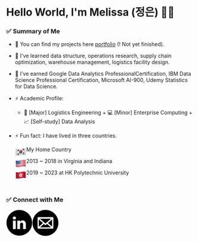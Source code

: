 # Hello World, I'm Melissa (정은) 👋🏻

### ✅ Summary of Me
- 🌷 You can find my projects here [portfolio] (! Not yet finished).
- 🌷 I've learned data structure, operations research, supply chain optimization, warehouse management, logistics facility design.
- 🌷 I’ve earned Google Data Analytics ProfessionalCertification, IBM Data Science Professional Certification, Microsoft AI-900, Udemy Statistics for Data Science.
- ⚡ Academic Profile: <br>
    - 🚢 [Major] Logistics Engineering + 💻 [Minor] Enterprise Computing + 📈 [Self-study] Data Analysis

- ⚡ Fun fact: I have lived in three countries.

     <img align="left" alt="Korea" width="30px" src="https://github.com/melissa9813/melissa9813/blob/a123b769125173f5d5cbf709fc063a8175268179/korea.png" /> My Home Country
      
    <img align="left" alt="US" width="30px" src="https://github.com/melissa9813/melissa9813/blob/a123b769125173f5d5cbf709fc063a8175268179/US.png" /> 2013 ~ 2018 in Virginia and Indiana
     
    <img align="left" alt="HK" width="30px" src="https://github.com/melissa9813/melissa9813/blob/a123b769125173f5d5cbf709fc063a8175268179/HK.png" /> 2019 ~ 2023 at HK Polytechnic University

<br>

### ✅ Connect with Me

   <a href="https://www.linkedin.com/in/jungeun-eom/"><img align="left" alt="linkedin" width="70px" src="https://github.com/melissa9813/melissa9813/blob/a123b769125173f5d5cbf709fc063a8175268179/linkedin.png" /></a>
   <a href="mailto: abc@example.com"><img align="left" alt="email" width="70px" src="https://github.com/melissa9813/melissa9813/blob/a6d5a1de53bc6a8ccaa08565f4011bb579a60960/email_logo.jpg" /></a>

[linkedin]: https://www.linkedin.com/in/jungeun-eom/
[portfolio]: https://eommelissa.wixsite.com/melissa
[Gmail]: https://melissa9813.github.io/
